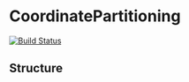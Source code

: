 # CoordinatePartitioning

[![Build Status](https://github.com/sandyspiers/CoordinatePartitioning.jl/actions/workflows/CI.yml/badge.svg?branch=main)](https://github.com/sandyspiers/CoordinatePartitioning.jl/actions/workflows/CI.yml?query=branch%3Amain)

## Structure


